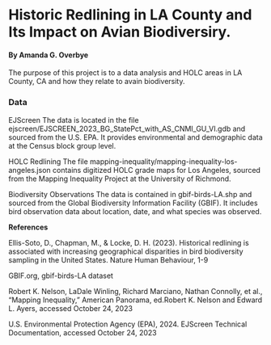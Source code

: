 # Historic Redlining in LA County and Its Impact on Avian Biodiversiry.

#### By Amanda G. Overbye
The purpose of this project is to a data analysis and HOLC areas in LA County, CA and how they relate to avain biodiversity. 

### Data

EJScreen
The data is located in the file ejscreen/EJSCREEN_2023_BG_StatePct_with_AS_CNMI_GU_VI.gdb and sourced from the U.S. EPA. It provides environmental and demographic data at the Census block group level.

HOLC Redlining
The file mapping-inequality/mapping-inequality-los-angeles.json contains digitized HOLC grade maps for Los Angeles, sourced from the Mapping Inequality Project at the University of Richmond. 

Biodiversity Observations
The data is contained in gbif-birds-LA.shp and sourced from the Global Biodiversity Information Facility (GBIF). It includes bird observation data about location, date, and what species was observed. 

**References**

Ellis-Soto, D., Chapman, M., & Locke, D. H. (2023). Historical redlining is associated with increasing geographical disparities in bird biodiversity sampling in the United States. Nature Human Behaviour, 1-9

GBIF.org, gbif-birds-LA dataset

Robert K. Nelson, LaDale Winling, Richard Marciano, Nathan Connolly, et al., “Mapping Inequality,” American Panorama, ed.Robert K. Nelson and Edward L. Ayers, accessed October 24, 2023

U.S. Environmental Protection Agency (EPA), 2024. EJScreen Technical Documentation, accessed October 24, 2023
